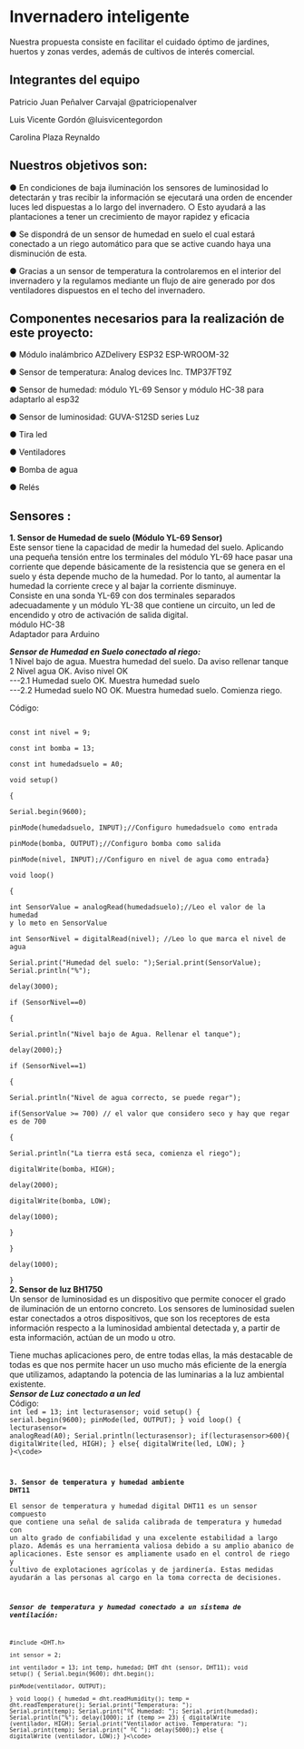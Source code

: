 # Invernadero inteligente

Nuestra propuesta consiste en facilitar el cuidado óptimo de jardines, huertos y zonas
verdes, además de cultivos de interés comercial.

## Integrantes del equipo

Patricio Juan Peñalver Carvajal @patriciopenalver

Luis Vicente Gordón @luisvicentegordon

Carolina Plaza Reynaldo

## Nuestros objetivos son:

● En condiciones de baja iluminación los sensores de luminosidad lo detectarán y tras
recibir la información se ejecutará una orden de encender luces led dispuestas a lo
largo del invernadero.
○ Esto ayudará a las plantaciones a tener un crecimiento de mayor rapidez y
eficacia

● Se dispondrá de un sensor de humedad en suelo el cual estará conectado a un
riego automático para que se active cuando haya una disminución de esta.

● Gracias a un sensor de temperatura la controlaremos en el interior del invernadero y
la regulamos mediante un flujo de aire generado por dos ventiladores dispuestos en
el techo del invernadero.

## Componentes necesarios para la realización de este proyecto:

● Módulo inalámbrico AZDelivery ESP32 ESP-WROOM-32

● Sensor de temperatura: Analog devices Inc. TMP37FT9Z

● Sensor de humedad: módulo YL-69 Sensor y módulo HC-38 para adaptarlo al esp32

● Sensor de luminosidad: GUVA-S12SD series Luz

● Tira led

● Ventiladores

● Bomba de agua

● Relés

## Sensores :
**1. Sensor de Humedad de suelo (Módulo YL-69 Sensor)**  
Este sensor tiene la capacidad de medir la humedad del suelo. Aplicando una pequeña tensión entre los terminales del módulo YL-69 hace pasar una corriente que depende básicamente de la resistencia que se genera en el suelo y ésta depende mucho de la humedad. Por lo tanto, al aumentar la humedad la corriente crece y al bajar la corriente disminuye.  
Consiste en una sonda YL-69 con dos terminales separados adecuadamente y un módulo YL-38 que contiene un circuito, un led de encendido y otro de activación de salida digital.  
módulo HC-38   
Adaptador para Arduino  
  
  
***Sensor de Humedad en Suelo conectado al riego:***  
1 Nivel bajo de agua. Muestra humedad del suelo. Da aviso rellenar tanque  
2 Nivel agua OK. Aviso nivel OK  
---2.1 Humedad suelo OK. Muestra humedad suelo  
---2.2 Humedad suelo NO OK. Muestra humedad suelo. Comienza riego.  
  
  
Código:  
<code>  
      const int nivel = 9;  
      const int bomba = 13;  
      const int humedadsuelo = A0;  
      void setup()  
      {  
      Serial.begin(9600);  
      pinMode(humedadsuelo, INPUT);//Configuro humedadsuelo como entrada  
      pinMode(bomba, OUTPUT);//Configuro bomba como salida  
      pinMode(nivel, INPUT);//Configuro en nivel de agua como entrada}  
      void loop()  
      {  
      int SensorValue = analogRead(humedadsuelo);//Leo el valor de la humedad y lo meto en SensorValue  
      int SensorNivel = digitalRead(nivel); //Leo lo que marca el nivel de agua  
      Serial.print("Humedad del suelo: ");Serial.print(SensorValue); Serial.println("%");  
      delay(3000);  
      if (SensorNivel==0)  
      {  
      Serial.println("Nivel bajo de Agua. Rellenar el tanque");  
      delay(2000);}  
      if (SensorNivel==1)  
      {  
      Serial.println("Nivel de agua correcto, se puede regar");  
      if(SensorValue >= 700) // el valor que considero seco y hay que regar es de 700  
      {  
      Serial.println("La tierra está seca, comienza el riego");  
      digitalWrite(bomba, HIGH);  
      delay(2000);  
      digitalWrite(bomba, LOW);  
      delay(1000);  
      }  
      }  
      delay(1000);  
      }</code>  
**2. Sensor de luz BH1750**  
  Un sensor de luminosidad es un dispositivo que permite conocer el grado de iluminación de un entorno concreto. Los sensores de luminosidad suelen estar conectados a otros dispositivos, que son los receptores de esta información respecto a la luminosidad ambiental detectada y, a partir de esta información, actúan de un modo u otro.
 
Tiene muchas aplicaciones pero, de entre todas ellas, la más destacable de todas es que nos permite hacer un uso mucho más eficiente de la energía que utilizamos, adaptando la potencia de las luminarias a la luz ambiental existente.  
***Sensor de Luz conectado a un led***  
Código:  
<code>int led = 13;
int lecturasensor;
void setup() {
  serial.begin(9600);
  pinMode(led, OUTPUT);
}
void loop() {
 lecturasensor= analogRead(A0);
 Serial.println(lecturasensor);
 if(lecturasensor>600){
  digitalWrite(led, HIGH);
 }
 else{
  digitalWrite(led, LOW);
 }
}<\code>
        
        
**3. Sensor de temperatura y humedad ambiente DHT11**  
El sensor de temperatura y humedad digital DHT11 es un sensor compuesto que contiene una señal de salida calibrada de temperatura y humedad con un alto grado de confiabilidad y una excelente estabilidad a largo plazo.
Además es una herramienta valiosa debido a su amplio abanico de aplicaciones. Este sensor es ampliamente usado en el control de riego y cultivo de explotaciones agrícolas y de jardinería. Estas medidas ayudarán a las personas al cargo en la toma correcta de decisiones.  
  
  
***Sensor de temperatura y humedad conectado a un sistema de ventilación:***  
<code>  
  #include <DHT.h>  
  int sensor = 2;  
  int ventilador = 13;
  int temp, humedad;
  DHT dht (sensor, DHT11);
  void setup() {
  Serial.begin(9600);
  dht.begin();  
  pinMode(ventilador, OUTPUT);  
  } 
  void loop() {
  humedad = dht.readHumidity();
  temp = dht.readTemperature();
  Serial.print("Temperatura: ");
  Serial.print(temp);
  Serial.print("ºC Humedad: ");
  Serial.print(humedad);
  Serial.println("%");
  delay(1000);
  if (temp >= 23) { digitalWrite (ventilador, HIGH);
  Serial.print("Ventilador activo. Temperatura: ");
  Serial.print(temp);
  Serial.print(" ºC ");
  delay(5000);}
  else { digitalWrite (ventilador, LOW);}
  }<\code>  
  
